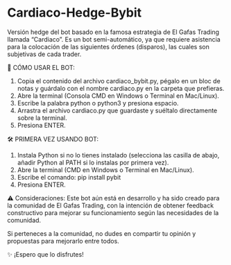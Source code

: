 # Cardiaco-Hedge-Bybit
Versión hedge del bot basado en la famosa estrategia de El Gafas Trading llamada “Cardiaco”. Es un bot semi-automático, ya que requiere asistencia para la colocación de las siguientes órdenes (disparos), las cuales son subjetivas de cada trader.

🚀 CÓMO USAR EL BOT:
1. Copia el contenido del archivo cardiaco_bybit.py, pégalo en un bloc de notas y guárdalo con el nombre cardiaco.py en la carpeta que prefieras.
2. Abre la terminal (Consola CMD en Windows o Terminal en Mac/Linux).
3. Escribe la palabra python o python3 y presiona espacio.
4. Arrastra el archivo cardiaco.py que guardaste y suéltalo directamente sobre la terminal.
5. Presiona ENTER.


🛠 PRIMERA VEZ USANDO BOT:
1. Instala Python si no lo tienes instalado (selecciona las casilla de abajo, añadir Python al PATH si lo instalas por primera vez).
2. Abre la terminal (CMD en Windows o Terminal en Mac/Linux).
3. Escribe el comando: pip install pybit
4. Presiona ENTER.


⚠️ Consideraciones: Este bot aún está en desarrollo y ha sido creado para la comunidad de El Gafas Trading, con la intención de obtener feedback constructivo para mejorar su funcionamiento según las necesidades de la comunidad.

Si perteneces a la comunidad, no dudes en compartir tu opinión y propuestas para mejorarlo entre todos.

✨ ¡Espero que lo disfrutes!
